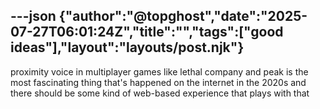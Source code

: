 ---json
{"author":"@topghost","date":"2025-07-27T06:01:24Z","title":"","tags":["good ideas"],"layout":"layouts/post.njk"}
---
proximity voice in multiplayer games like lethal company and peak is the most fascinating thing that&#x27;s happened on the internet in the 2020s and there should be some kind of web-based experience that plays with that
